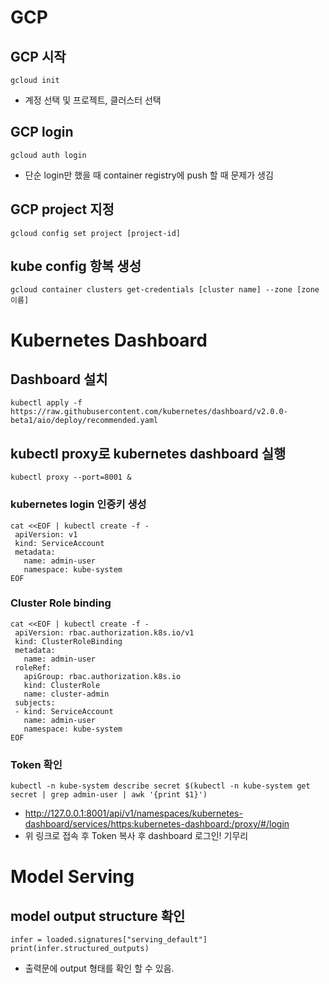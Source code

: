 # GCP 

## GCP 시작 

```
gcloud init
```
- 계정 선택 및 프로젝트, 클러스터 선택 

## GCP login 

```
gcloud auth login
```
- 단순 login만 했을 때 container registry에 push 할 때 문제가 생김 

## GCP project 지정

```
gcloud config set project [project-id]
```

## kube config 항복 생성 

```
gcloud container clusters get-credentials [cluster name] --zone [zone 이름]
```

# Kubernetes Dashboard 

## Dashboard 설치 
```
kubectl apply -f https://raw.githubusercontent.com/kubernetes/dashboard/v2.0.0-beta1/aio/deploy/recommended.yaml 
```

## kubectl proxy로 kubernetes dashboard 실행 
```
kubectl proxy --port=8001 &
```

### kubernetes login 인증키 생성 
```
cat <<EOF | kubectl create -f -
 apiVersion: v1
 kind: ServiceAccount
 metadata:
   name: admin-user
   namespace: kube-system
EOF
```

### Cluster Role binding 
```
cat <<EOF | kubectl create -f -
 apiVersion: rbac.authorization.k8s.io/v1
 kind: ClusterRoleBinding
 metadata:
   name: admin-user
 roleRef:
   apiGroup: rbac.authorization.k8s.io
   kind: ClusterRole
   name: cluster-admin
 subjects:
 - kind: ServiceAccount
   name: admin-user
   namespace: kube-system
EOF
```

### Token 확인 
```
kubectl -n kube-system describe secret $(kubectl -n kube-system get secret | grep admin-user | awk '{print $1}') 
```
- http://127.0.0.1:8001/api/v1/namespaces/kubernetes-dashboard/services/https:kubernetes-dashboard:/proxy/#/login
- 위 링크로 접속 후 Token 복사 후 dashboard 로그인! 기무리

# Model Serving 

## model output structure 확인

```
infer = loaded.signatures["serving_default"]
print(infer.structured_outputs)
```
- 출력문에 output 형태를 확인 할 수 있음. 




```

